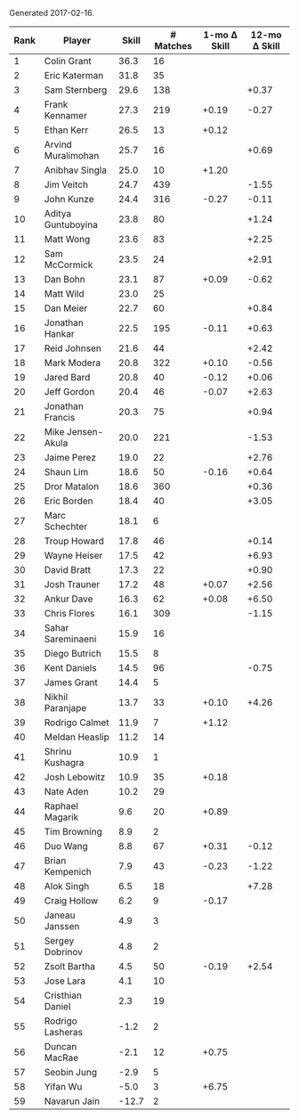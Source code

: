 Generated 2017-02-16.

| Rank | Player             | Skill | # Matches | 1-mo Δ Skill | 12-mo Δ Skill |
|------|--------------------|-------|-----------|--------------|---------------|
|    1 | Colin Grant        |  36.3 |        16 |              |               |
|    2 | Eric Katerman      |  31.8 |        35 |              |               |
|    3 | Sam Sternberg      |  29.6 |       138 |              |         +0.37 |
|    4 | Frank Kennamer     |  27.3 |       219 |        +0.19 |         -0.27 |
|    5 | Ethan Kerr         |  26.5 |        13 |        +0.12 |               |
|    6 | Arvind Muralimohan |  25.7 |        16 |              |         +0.69 |
|    7 | Anibhav Singla     |  25.0 |        10 |        +1.20 |               |
|    8 | Jim Veitch         |  24.7 |       439 |              |         -1.55 |
|    9 | John Kunze         |  24.4 |       316 |        -0.27 |         -0.11 |
|   10 | Aditya Guntuboyina |  23.8 |        80 |              |         +1.24 |
|   11 | Matt Wong          |  23.6 |        83 |              |         +2.25 |
|   12 | Sam McCormick      |  23.5 |        24 |              |         +2.91 |
|   13 | Dan Bohn           |  23.1 |        87 |        +0.09 |         -0.62 |
|   14 | Matt Wild          |  23.0 |        25 |              |               |
|   15 | Dan Meier          |  22.7 |        60 |              |         +0.84 |
|   16 | Jonathan Hankar    |  22.5 |       195 |        -0.11 |         +0.63 |
|   17 | Reid Johnsen       |  21.6 |        44 |              |         +2.42 |
|   18 | Mark Modera        |  20.8 |       322 |        +0.10 |         -0.56 |
|   19 | Jared Bard         |  20.8 |        40 |        -0.12 |         +0.06 |
|   20 | Jeff Gordon        |  20.4 |        46 |        -0.07 |         +2.63 |
|   21 | Jonathan Francis   |  20.3 |        75 |              |         +0.94 |
|   22 | Mike Jensen-Akula  |  20.0 |       221 |              |         -1.53 |
|   23 | Jaime Perez        |  19.0 |        22 |              |         +2.76 |
|   24 | Shaun Lim          |  18.6 |        50 |        -0.16 |         +0.64 |
|   25 | Dror Matalon       |  18.6 |       360 |              |         +0.36 |
|   26 | Eric Borden        |  18.4 |        40 |              |         +3.05 |
|   27 | Marc Schechter     |  18.1 |         6 |              |               |
|   28 | Troup Howard       |  17.8 |        46 |              |         +0.14 |
|   29 | Wayne Heiser       |  17.5 |        42 |              |         +6.93 |
|   30 | David Bratt        |  17.3 |        22 |              |         +0.90 |
|   31 | Josh Trauner       |  17.2 |        48 |        +0.07 |         +2.56 |
|   32 | Ankur Dave         |  16.3 |        62 |        +0.08 |         +6.50 |
|   33 | Chris Flores       |  16.1 |       309 |              |         -1.15 |
|   34 | Sahar Sareminaeni  |  15.9 |        16 |              |               |
|   35 | Diego Butrich      |  15.5 |         8 |              |               |
|   36 | Kent Daniels       |  14.5 |        96 |              |         -0.75 |
|   37 | James Grant        |  14.4 |         5 |              |               |
|   38 | Nikhil Paranjape   |  13.7 |        33 |        +0.10 |         +4.26 |
|   39 | Rodrigo Calmet     |  11.9 |         7 |        +1.12 |               |
|   40 | Meldan Heaslip     |  11.2 |        14 |              |               |
|   41 | Shrinu Kushagra    |  10.9 |         1 |              |               |
|   42 | Josh Lebowitz      |  10.9 |        35 |        +0.18 |               |
|   43 | Nate Aden          |  10.2 |        29 |              |               |
|   44 | Raphael Magarik    |   9.6 |        20 |        +0.89 |               |
|   45 | Tim Browning       |   8.9 |         2 |              |               |
|   46 | Duo Wang           |   8.8 |        67 |        +0.31 |         -0.12 |
|   47 | Brian Kempenich    |   7.9 |        43 |        -0.23 |         -1.22 |
|   48 | Alok Singh         |   6.5 |        18 |              |         +7.28 |
|   49 | Craig Hollow       |   6.2 |         9 |        -0.17 |               |
|   50 | Janeau Janssen     |   4.9 |         3 |              |               |
|   51 | Sergey Dobrinov    |   4.8 |         2 |              |               |
|   52 | Zsolt Bartha       |   4.5 |        50 |        -0.19 |         +2.54 |
|   53 | Jose Lara          |   4.1 |        10 |              |               |
|   54 | Cristhian Daniel   |   2.3 |        19 |              |               |
|   55 | Rodrigo Lasheras   |  -1.2 |         2 |              |               |
|   56 | Duncan MacRae      |  -2.1 |        12 |        +0.75 |               |
|   57 | Seobin Jung        |  -2.9 |         5 |              |               |
|   58 | Yifan Wu           |  -5.0 |         3 |        +6.75 |               |
|   59 | Navarun Jain       | -12.7 |         2 |              |               |